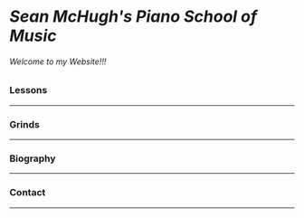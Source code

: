 # _Sean McHugh's Piano School of Music_
###### Welcome to my Website!!!
### Lessons <hr>
### Grinds <hr>
### Biography <hr>
### Contact <hr>
